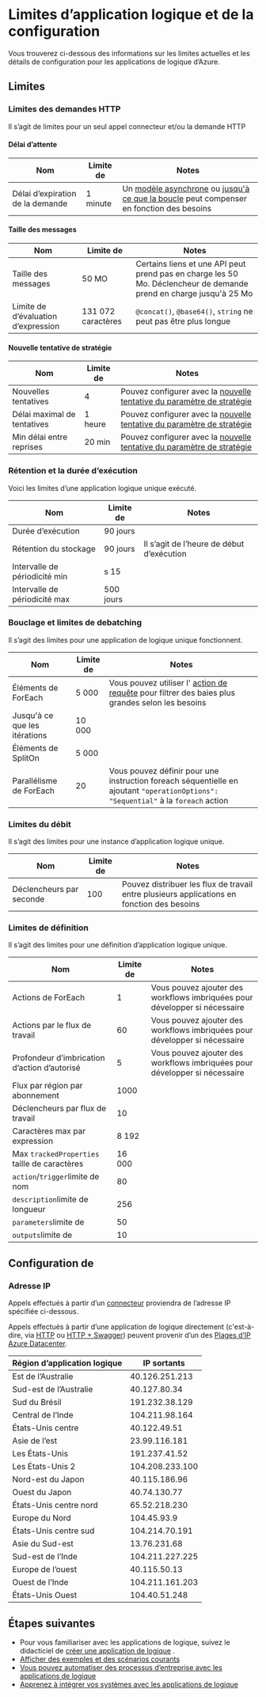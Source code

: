 <properties
    pageTitle="Limites d’application logique et configuration | Microsoft Azure"
    description="Vue d’ensemble des limites de service et des valeurs de configuration disponibles pour les applications de la logique."
    services="logic-apps"
    documentationCenter=".net,nodejs,java"
    authors="jeffhollan"
    manager="dwrede"
    editor=""/>

<tags
    ms.service="logic-apps"
    ms.workload="integration"
    ms.tgt_pltfrm="na"
    ms.devlang="na"
    ms.topic="article"
    ms.date="10/18/2016"
    ms.author="jehollan"/>

# <a name="logic-app-limits-and-configuration"></a>Limites d’application logique et de la configuration

Vous trouverez ci-dessous des informations sur les limites actuelles et les détails de configuration pour les applications de logique d’Azure.

## <a name="limits"></a>Limites

### <a name="http-request-limits"></a>Limites des demandes HTTP

Il s’agit de limites pour un seul appel connecteur et/ou la demande HTTP

#### <a name="timeout"></a>Délai d’attente

|Nom|Limite de|Notes|
|----|----|----|
|Délai d’expiration de la demande|1 minute|Un [modèle asynchrone](app-service-logic-create-api-app.md) ou [jusqu'à ce que la boucle](app-service-logic-loops-and-scopes.md) peut compenser en fonction des besoins|

#### <a name="message-size"></a>Taille des messages

|Nom|Limite de|Notes|
|----|----|----|
|Taille des messages|50 MO|Certains liens et une API peut prend pas en charge les 50 Mo.  Déclencheur de demande prend en charge jusqu'à 25 Mo|
|Limite de d’évaluation d’expression|131 072 caractères|`@concat()`, `@base64()`, `string` ne peut pas être plus longue|

#### <a name="retry-policy"></a>Nouvelle tentative de stratégie

|Nom|Limite de|Notes|
|----|----|----|
|Nouvelles tentatives|4|Pouvez configurer avec la [nouvelle tentative du paramètre de stratégie](https://msdn.microsoft.com/en-us/library/azure/mt643939.aspx)|
|Délai maximal de tentatives|1 heure|Pouvez configurer avec la [nouvelle tentative du paramètre de stratégie](https://msdn.microsoft.com/en-us/library/azure/mt643939.aspx)|
|Min délai entre reprises|20 min|Pouvez configurer avec la [nouvelle tentative du paramètre de stratégie](https://msdn.microsoft.com/en-us/library/azure/mt643939.aspx)|

### <a name="run-duration-and-retention"></a>Rétention et la durée d’exécution

Voici les limites d’une application logique unique exécuté.

|Nom|Limite de|Notes|
|----|----|----|
|Durée d’exécution|90 jours||
|Rétention du stockage|90 jours|Il s’agit de l’heure de début d’exécution|
|Intervalle de périodicité min|s 15||
|Intervalle de périodicité max|500 jours||


### <a name="looping-and-debatching-limits"></a>Bouclage et limites de debatching

Il s’agit des limites pour une application de logique unique fonctionnent.

|Nom|Limite de|Notes|
|----|----|----|
|Éléments de ForEach|5 000|Vous pouvez utiliser l' [action de requête](../connectors/connectors-native-query.md) pour filtrer des baies plus grandes selon les besoins|
|Jusqu'à ce que les itérations|10 000||
|Éléments de SplitOn|5 000||
|Parallélisme de ForEach|20|Vous pouvez définir pour une instruction foreach séquentielle en ajoutant `"operationOptions": "Sequential"` à la `foreach` action|


### <a name="throughput-limits"></a>Limites du débit

Il s’agit des limites pour une instance d’application logique unique. 

|Nom|Limite de|Notes|
|----|----|----|
|Déclencheurs par seconde|100|Pouvez distribuer les flux de travail entre plusieurs applications en fonction des besoins|

### <a name="definition-limits"></a>Limites de définition

Il s’agit des limites pour une définition d’application logique unique.

|Nom|Limite de|Notes|
|----|----|----|
|Actions de ForEach|1|Vous pouvez ajouter des workflows imbriquées pour développer si nécessaire|
|Actions par le flux de travail|60|Vous pouvez ajouter des workflows imbriquées pour développer si nécessaire|
|Profondeur d’imbrication d’action d’autorisé|5|Vous pouvez ajouter des workflows imbriquées pour développer si nécessaire|
|Flux par région par abonnement|1000||
|Déclencheurs par flux de travail|10||
|Caractères max par expression|8 192||
|Max `trackedProperties` taille de caractères|16 000|
|`action`/`trigger`limite de nom|80||
|`description`limite de longueur|256||
|`parameters`limite de|50||
|`outputs`limite de|10||

## <a name="configuration"></a>Configuration de

### <a name="ip-address"></a>Adresse IP

Appels effectués à partir d’un [connecteur](../connectors/apis-list.md) proviendra de l’adresse IP spécifiée ci-dessous.

Appels effectués à partir d’une application de logique directement (c'est-à-dire, via [HTTP](../connectors/connectors-native-http.md) ou [HTTP + Swagger](../connectors/connectors-native-http-swagger.md)) peuvent provenir d’un des [Plages d’IP Azure Datacenter](https://www.microsoft.com/en-us/download/details.aspx?id=41653).

|Région d’application logique|IP sortants|
|-----|----|
|Est de l’Australie|40.126.251.213|
|Sud-est de l’Australie|40.127.80.34|
|Sud du Brésil|191.232.38.129|
|Central de l’Inde|104.211.98.164|
|États-Unis centre|40.122.49.51|
|Asie de l’est|23.99.116.181|
|Les États-Unis|191.237.41.52|
|Les États-Unis 2|104.208.233.100|
|Nord-est du Japon|40.115.186.96|
|Ouest du Japon|40.74.130.77|
|États-Unis centre nord|65.52.218.230|
|Europe du Nord|104.45.93.9|
|États-Unis centre sud|104.214.70.191|
|Asie du Sud-est|13.76.231.68|
|Sud-est de l’Inde|104.211.227.225|
|Europe de l’ouest|40.115.50.13|
|Ouest de l’Inde|104.211.161.203|
|États-Unis Ouest|104.40.51.248|


## <a name="next-steps"></a>Étapes suivantes  

- Pour vous familiariser avec les applications de logique, suivez le didacticiel de [créer une application de logique](app-service-logic-create-a-logic-app.md) .  
- [Afficher des exemples et des scénarios courants](app-service-logic-examples-and-scenarios.md)
- [Vous pouvez automatiser des processus d’entreprise avec les applications de logique](http://channel9.msdn.com/Events/Build/2016/T694) 
- [Apprenez à intégrer vos systèmes avec les applications de logique](http://channel9.msdn.com/Events/Build/2016/P462)